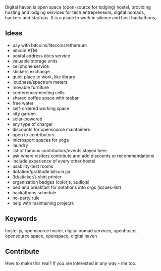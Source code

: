 Digital haven is open space (open-source for lodging) hostel, providing hosting and lodging services for tech entrepreneurs, digital nomads, hackers and startups. It is a place to work in silence and host hackathons,

## Ideas

* pay with bitcoins/litecoins/ethereum
* bitcoin ATM
* postal address docs service
* valuable storage units
* cellphone service
* stickers exchange
* quiet place to work, like library
* loudness/spectrum meters
* movable furniture
* conference/meeting cells
* shared coffee space with teabar
* free water
* self-ordered working space
* city garden
* solar-powered
* any type of charger
* discounts for opensource maintainers
* open to contributors
* microsport spaces for yoga
* laundry
* list of famous contributors/events stayed here
* ask where visitors contribute and add discounts or recommendations
* include experience of every other hostel
* usability-test rooms
* dotation/gratitude bitcoin jar
* 3d/sticker/t-shirt printer
* organization badges (colorjs, audiojs)
* bed and breakfast for dotations into orgs (issues-list)
* hackathons schedule
* no-party rule
* help with maintaining projects

## Keywords

hostel.js, opensource hostel, digital nomad services, openhostel, opensource space, openspace, digital haven

## Contribute

How to make this real?
If you are interested in any way - me too.
